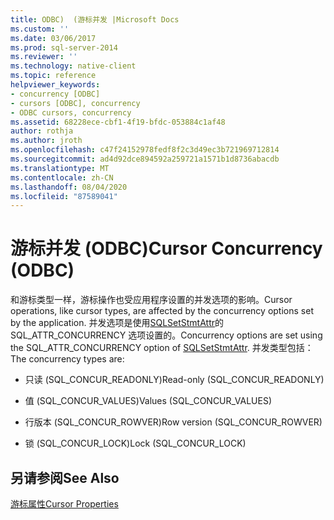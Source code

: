 ```yaml
---
title: ODBC)  (游标并发 |Microsoft Docs
ms.custom: ''
ms.date: 03/06/2017
ms.prod: sql-server-2014
ms.reviewer: ''
ms.technology: native-client
ms.topic: reference
helpviewer_keywords:
- concurrency [ODBC]
- cursors [ODBC], concurrency
- ODBC cursors, concurrency
ms.assetid: 68228ece-cbf1-4f19-bfdc-053884c1af48
author: rothja
ms.author: jroth
ms.openlocfilehash: c47f24152978fedf8f2c3d49ec3b721969712814
ms.sourcegitcommit: ad4d92dce894592a259721a1571b1d8736abacdb
ms.translationtype: MT
ms.contentlocale: zh-CN
ms.lasthandoff: 08/04/2020
ms.locfileid: "87589041"
---
```

# <a name="cursor-concurrency-odbc"></a><span data-ttu-id="de7a6-102">游标并发 (ODBC)</span><span class="sxs-lookup"><span data-stu-id="de7a6-102">Cursor Concurrency (ODBC)</span></span>
  <span data-ttu-id="de7a6-103">和游标类型一样，游标操作也受应用程序设置的并发选项的影响。</span><span class="sxs-lookup"><span data-stu-id="de7a6-103">Cursor operations, like cursor types, are affected by the concurrency options set by the application.</span></span> <span data-ttu-id="de7a6-104">并发选项是使用[SQLSetStmtAttr](../../native-client-odbc-api/sqlsetstmtattr.md)的 SQL_ATTR_CONCURRENCY 选项设置的。</span><span class="sxs-lookup"><span data-stu-id="de7a6-104">Concurrency options are set using the SQL_ATTR_CONCURRENCY option of [SQLSetStmtAttr](../../native-client-odbc-api/sqlsetstmtattr.md).</span></span> <span data-ttu-id="de7a6-105">并发类型包括：</span><span class="sxs-lookup"><span data-stu-id="de7a6-105">The concurrency types are:</span></span>  
  
-   <span data-ttu-id="de7a6-106">只读 (SQL_CONCUR_READONLY)</span><span class="sxs-lookup"><span data-stu-id="de7a6-106">Read-only (SQL_CONCUR_READONLY)</span></span>  
  
-   <span data-ttu-id="de7a6-107">值 (SQL_CONCUR_VALUES)</span><span class="sxs-lookup"><span data-stu-id="de7a6-107">Values (SQL_CONCUR_VALUES)</span></span>  
  
-   <span data-ttu-id="de7a6-108">行版本 (SQL_CONCUR_ROWVER)</span><span class="sxs-lookup"><span data-stu-id="de7a6-108">Row version (SQL_CONCUR_ROWVER)</span></span>  
  
-   <span data-ttu-id="de7a6-109">锁 (SQL_CONCUR_LOCK)</span><span class="sxs-lookup"><span data-stu-id="de7a6-109">Lock (SQL_CONCUR_LOCK)</span></span>  
  
## <a name="see-also"></a><span data-ttu-id="de7a6-110">另请参阅</span><span class="sxs-lookup"><span data-stu-id="de7a6-110">See Also</span></span>  
 [<span data-ttu-id="de7a6-111">游标属性</span><span class="sxs-lookup"><span data-stu-id="de7a6-111">Cursor Properties</span></span>](cursor-properties.md)  
  
  
